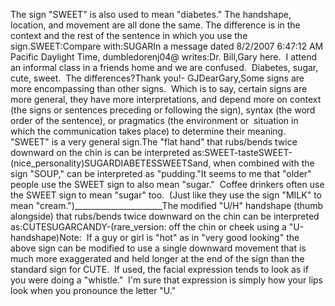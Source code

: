 The sign "SWEET" is also used to mean "diabetes." The 
			handshape, location, and movement are all done the same. The 
			difference is in the context and the rest of the sentence in which 
			you use the sign.SWEET:Compare with:SUGARIn a 
		message dated 8/2/2007 6:47:12 AM Pacific Daylight Time, dumbledorenj04@ 
		writes:Dr. 
		Bill,Gary 
		here.  I attend an informal class in a friends home and we are 
		confused.  Diabetes, sugar, cute, sweet.  The differences?Thank you!- GJDearGary,Some 
		signs are more encompassing than other signs.  Which is to say, certain 
		signs are more general, they have more interpretations, and depend more 
		on context (the signs or sentences preceding or following the sign), 
		syntax (the word order of the sentence), or pragmatics (the environment 
		or  situation in which the communication takes place) to determine their 
		meaning.  "SWEET" is a very general sign.The "flat hand" that rubs/bends twice downward on the chin is can be 
		interpreted as:SWEET-tasteSWEET-(nice_personality)SUGARDIABETESSWEETSand, when combined with the sign "SOUP," can be interpreted as 
		"pudding."It seems to me that "older" people 
		use the SWEET sign to also mean "sugar."  Coffee drinkers often use the 
		SWEET sign to mean "sugar" too.  (Just like they use the sign "MILK" to 
		mean "cream.")______________________The modified "U/H" handshape (thumb alongside) that rubs/bends twice 
		downward on the chin can be interpreted as:CUTESUGARCANDY-(rare_version: off the chin or cheek using a "U-handshape)Note:  If a guy or girl is "hot" as in "very good looking" the above 
		sign can be modified to use a single downward movement that is much more 
		exaggerated and held longer at the end of the sign than the standard 
		sign for CUTE.  If used, the facial expression tends to look as if you 
		were doing a "whistle."  I'm sure that expression is simply how your 
		lips look when you pronounce the letter "U."